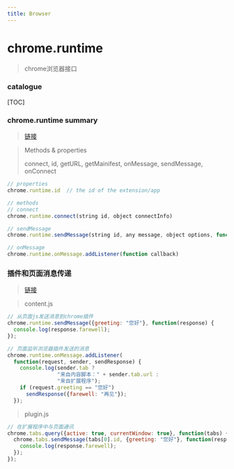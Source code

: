 ```yaml
---
title: Browser
---
```


# chrome.runtime

>  chrome浏览器接口



### catalogue

[TOC]

### chrome.runtime summary     

> [链接](https://developer.chrome.com/apps/runtime)

> Methods & properties
>
> connect, id, getURL, getMainifest, onMessage, sendMessage, onConnect

```js
// properties
chrome.runtime.id  // the id of the extension/app

// methods
// connect
chrome.runtime.connect(string id, object connectInfo)

// sendMessage
chrome.runtime.sendMessage(string id, any message, object options, function reponseCallback)

// onMessage
chrome.runtime.onMessage.addListener(function callback)

```



### 插件和页面消息传递

> [链接](https://crxdoc-zh.appspot.com/apps/messaging#connect)

> content.js

```js
// 从页面js发送消息到chrome插件
chrome.runtime.sendMessage({greeting: "您好"}, function(response) {
  console.log(response.farewell);
});

// 页面监听浏览器插件发送的消息
chrome.runtime.onMessage.addListener(
  function(request, sender, sendResponse) {
    console.log(sender.tab ?
                "来自内容脚本：" + sender.tab.url :
                "来自扩展程序");
    if (request.greeting == "您好")
      sendResponse({farewell: "再见"});
  });

```

> plugin.js

```js
// 在扩展程序中与页面通讯
chrome.tabs.query({active: true, currentWindow: true}, function(tabs) {
  chrome.tabs.sendMessage(tabs[0].id, {greeting: "您好"}, function(response) {
    console.log(response.farewell);
  });
});
```

